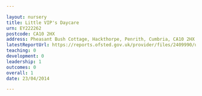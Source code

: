 ```yaml
---

layout: nursery
title: Little VIP's Daycare
urn: EY222262
postcode: CA10 2HX
address: Pheasant Bush Cottage, Hackthorpe, Penrith, Cumbria, CA10 2HX
latestReportUrl: https://reports.ofsted.gov.uk/provider/files/2409990/urn/EY222262.pdf
teaching: 0
development: 0
leadership: 1
outcomes: 0
overall: 1
date: 23/04/2014

---
```

